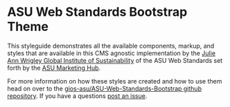 ASU Web Standards Bootstrap Theme
=================================

This styleguide demonstrates all the available components, markup, and styles that are available in this
CMS agnostic implementation by the [Julie Ann Wrigley Global Institute of Sustainability](https://sustainability.asu.edu/) of the ASU Web Standards set forth by the [ASU Marketing Hub](https://brandguide.asu.edu/).

For more information on how these styles are created and how to use them head on over to the [gios-asu/ASU-Web-Standards-Bootstrap github repository](https://github.com/gios-asu/ASU-Web-Standards-Bootstrap/). If you have a questions [post an issue](https://github.com/gios-asu/ASU-Web-Standards-Bootstrap/issues).